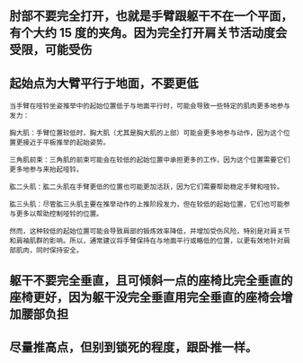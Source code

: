 ## 肘部不要完全打开，也就是手臂跟躯干不在一个平面，有个大约 15 度的夹角。因为完全打开肩关节活动度会受限，可能受伤

## 起始点为大臂平行于地面，不要更低

```
当手臂在哑铃坐姿推举中的起始位置低于与地面平行时，可能会导致一些特定的肌肉更多地参与发力：

胸大肌：手臂位置较低时，胸大肌（尤其是胸大肌的上部）可能会更多地参与动作，因为这个位置更接近于平板推举的起始姿势。

三角肌前束：三角肌的前束可能会在较低的起始位置中承担更多的工作，因为这个位置需要它们更多地参与来抬起哑铃。

肱二头肌：肱二头肌在手臂更低的位置也可能更加活跃，因为它们需要帮助稳定手臂和哑铃。

肱三头肌：尽管肱三头肌主要在推举动作的上推阶段发力，但在较低的起始位置，它们也可能参与更多以帮助控制哑铃的位置。

然而，这种较低的起始位置可能会导致肩部的锻炼效率降低，并增加受伤风险，特别是对肩关节和肩袖肌群的影响。所以，通常建议将手臂保持在与地面平行或略低的位置，以更有效地针对肩部肌肉，同时保持安全。
```

## 躯干不要完全垂直，且可倾斜一点的座椅比完全垂直的座椅更好，因为躯干没完全垂直用完全垂直的座椅会增加腰部负担

## 尽量推高点，但别到锁死的程度，跟卧推一样。
